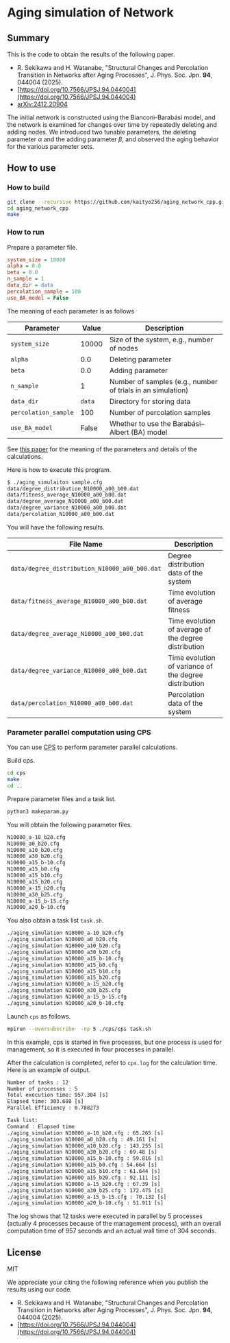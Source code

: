 # Aging simulation of Network

## Summary

This is the code to obtain the results of the following paper.

* R. Sekikawa and H. Watanabe, "Structural Changes and Percolation Transition in Networks after Aging Processes", J. Phys. Soc. Jpn. **94**, 044004 (2025).
* [https://doi.org/10.7566/JPSJ.94.044004](https://doi.org/10.7566/JPSJ.94.044004)
* [arXiv:2412.20904](https://arxiv.org/abs/2412.20904)

The initial network is constructed using the Bianconi-Barabási model, and the network is examined for changes over time by repeatedly deleting and adding nodes. We introduced two tunable parameters, the deleting parameter $\alpha$ and the adding parameter $\beta$, and observed the aging behavior for the various parameter sets.

## How to use

### How to build

```sh
git clone --recursive https://github.com/kaityo256/aging_network_cpp.git
cd aging_network_cpp
make
```

### How to run

Prepare a parameter file.

```sh:sample.cfg
system_size = 10000
alpha = 0.0
beta = 0.0
n_sample = 1
data_dir = data
percolation_sample = 100
use_BA_model = False
```

The meaning of each parameter is as follows

| Parameter              | Value    | Description |
|------------------------|---------|-------------|
| `system_size`         | 10000   | Size of the system, e.g., number of nodes|
| `alpha`              | 0.0     | Deleting parameter |
| `beta`               | 0.0     | Adding parameter|
| `n_sample`           | 1       | Number of samples (e.g., number of trials in an simulation) |
| `data_dir`           | `data`  | Directory for storing data |
| `percolation_sample` | 100     | Number of percolation samples |
| `use_BA_model`       | False   | Whether to use the Barabási–Albert (BA) model |

See [this paper](https://arxiv.org/abs/2412.20904) for the meaning of the parameters  and details of the calculations.

Here is how to execute this program.

```sh
$ ./aging_simulaiton sample.cfg
data/degree_distribution_N10000_a00_b00.dat
data/fitness_average_N10000_a00_b00.dat
data/degree_average_N10000_a00_b00.dat
data/degree_variance_N10000_a00_b00.dat
data/percolation_N10000_a00_b00.dat
```

You will have the following results.

| File Name                                         | Description |
|--------------------------------------------------|-------------|
| `data/degree_distribution_N10000_a00_b00.dat`   | Degree distribution data of the system |
| `data/fitness_average_N10000_a00_b00.dat`       | Time evolution of average fitness|
| `data/degree_average_N10000_a00_b00.dat`        | Time evolution of average of the degree distribution|
| `data/degree_variance_N10000_a00_b00.dat`       | Time evolution of variance of the degree distribution |
| `data/percolation_N10000_a00_b00.dat`           | Percolation data of the system |

### Parameter parallel computation using CPS

You can use [CPS](https://github.com/kaityo256/cps) to perform parameter parallel calculations.

Build cps.

```sh
cd cps
make
cd ..
```

Prepare parameter files and a task list.

```sh
python3 makeparam.py
```

You will obtain the following parameter files.

```txt
N10000_a-10_b20.cfg
N10000_a0_b20.cfg
N10000_a10_b20.cfg
N10000_a30_b20.cfg
N10000_a15_b-10.cfg
N10000_a15_b0.cfg
N10000_a15_b10.cfg
N10000_a15_b20.cfg
N10000_a-15_b20.cfg
N10000_a30_b25.cfg
N10000_a-15_b-15.cfg
N10000_a20_b-10.cfg
```

You also obtain a task list `task.sh`.

```sh
./aging_simulation N10000_a-10_b20.cfg
./aging_simulation N10000_a0_b20.cfg
./aging_simulation N10000_a10_b20.cfg
./aging_simulation N10000_a30_b20.cfg
./aging_simulation N10000_a15_b-10.cfg
./aging_simulation N10000_a15_b0.cfg
./aging_simulation N10000_a15_b10.cfg
./aging_simulation N10000_a15_b20.cfg
./aging_simulation N10000_a-15_b20.cfg
./aging_simulation N10000_a30_b25.cfg
./aging_simulation N10000_a-15_b-15.cfg
./aging_simulation N10000_a20_b-10.cfg
```

Launch `cps` as follows.

```sh
mpirun --oversubscribe  -np 5 ./cps/cps task.sh 
```

In this example, cps is started in five processes, but one process is used for management, so it is executed in four processes in parallel.

After the calculation is completed, refer to `cps.log` for the calculation time. Here is an example of output.

```txt
Number of tasks : 12
Number of processes : 5
Total execution time: 957.304 [s]
Elapsed time: 303.608 [s]
Parallel Efficiency : 0.788273

Task list:
Command : Elapsed time
./aging_simulation N10000_a-10_b20.cfg : 65.265 [s]
./aging_simulation N10000_a0_b20.cfg : 49.161 [s]
./aging_simulation N10000_a10_b20.cfg : 143.255 [s]
./aging_simulation N10000_a30_b20.cfg : 69.48 [s]
./aging_simulation N10000_a15_b-10.cfg : 59.816 [s]
./aging_simulation N10000_a15_b0.cfg : 54.664 [s]
./aging_simulation N10000_a15_b10.cfg : 61.644 [s]
./aging_simulation N10000_a15_b20.cfg : 92.111 [s]
./aging_simulation N10000_a-15_b20.cfg : 67.39 [s]
./aging_simulation N10000_a30_b25.cfg : 172.475 [s]
./aging_simulation N10000_a-15_b-15.cfg : 70.132 [s]
./aging_simulation N10000_a20_b-10.cfg : 51.911 [s]
```

The log shows that 12 tasks were executed in parallel by 5 processes (actually 4 processes because of the management process), with an overall computation time of 957 seconds and an actual wall time of 304 seconds.


## License

MIT

We appreciate your citing the following reference when you publish the results using our code.

* R. Sekikawa and H. Watanabe, "Structural Changes and Percolation Transition in Networks after Aging Processes", J. Phys. Soc. Jpn. **94**, 044004 (2025).
* [https://doi.org/10.7566/JPSJ.94.044004](https://doi.org/10.7566/JPSJ.94.044004)
